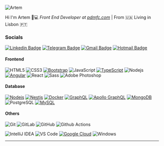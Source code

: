 ![Artem](https://i.ibb.co/nQHr6rw/image.jpg)

Hi I'm Artem 👋:computer: _Front End Developer at [pdmfc.com](https://github.com/pdmfc)_ | From :ukraine: Living in Lisbon :portugal:

### Socials
[![Linkedin Badge](https://img.shields.io/badge/-LinkedIn-blue?style=flat-square&logo=Linkedin&logoColor=white&link=https://www.linkedin.com/in/artemchernii)](https://www.linkedin.com/in/artemchernii)
[![Telegram Badge](https://img.shields.io/badge/-Telegram-1ca0f1?style=flat-square&labelColor=1ca0f1&logo=telegram&logoColor=white&link=https://t.me/artemcherniy7)](https://t.me/artemcherniy7)
[![Gmail Badge](https://img.shields.io/badge/-Gmail-c14438?style=flat-square&logo=Gmail&logoColor=white&link=mailto:artemcherniy7@gmail.com)](mailto:artemcherniy7@gmail.com)
[![Hotmail Badge](https://img.shields.io/badge/-Hotmail-0078D4?style=flat-square&logo=microsoft-outlook&logoColor=white&link=mailto:artemcherniy@hotmail.com)](mailto:artemcherniy@hotmail.com)

#### Frontend
![HTML5](https://img.shields.io/badge/-HTML5-%23E44D27?style=flat-square&logo=html5&logoColor=ffffff)
![CSS3](https://img.shields.io/badge/-CSS3-%231572B6?style=flat-square&logo=css3)
[![Bootstrap](https://img.shields.io/badge/-Bootstrap-563D7C?style=flat-square&logo=bootstrap&link=https://github.com/artemchernii/)](https://github.com/artemchernii/)
![JavaScript](https://img.shields.io/badge/-JavaScript-%23F7DF1C?style=flat-square&logo=javascript&logoColor=000000&labelColor=%23F7DF1C&color=%23FFCE5A)
[![TypeScript](https://img.shields.io/badge/-TypeScript-007ACC?style=flat-square&logo=typescript&link=https://github.com/artemchernii/)](https://github.com/artemchernii/)
![Nodejs](https://img.shields.io/badge/-Nodejs-black?style=flat-square&logo=Node.js)
[![Angular](https://img.shields.io/badge/-Angular-DD0031?style=flat-square&logo=angular&link=https://github.com/artemchernii/)](https://github.com/artemchernii/)
![React](https://img.shields.io/badge/-React-%23282C34?style=flat-square&logo=react)
![Sass](https://img.shields.io/badge/-Sass-%23CC6699?style=flat-square&logo=sass&logoColor=ffffff)
![Adobe Photoshop](http://img.shields.io/badge/-Abode%20Photoshop-26C9FF?style=flat-square&logo=adobe-photoshop&logoColor=ffffff)

#### Database
[![Nodejs](https://img.shields.io/badge/-Nodejs-black?style=flat-square&logo=Node.js&link=https://github.com/artemchernii/)](https://github.com/artemchernii/)
[![Nestjs](https://img.shields.io/badge/-Nestjs-black?style=flat-square&logo=NestJS&link=https://github.com/artemchernii/)](https://github.com/artemchernii/)
[![Docker](https://img.shields.io/badge/-Docker-black?style=flat-square&logo=docker&link=https://github.com/artemchernii/)](https://github.com/artemchernii/)
[![GraphQL](https://img.shields.io/badge/-GraphQL-E10098?style=flat-square&logo=graphql&link=https://github.com/artemchernii/)](https://github.com/artemchernii/)
[![Apollo GraphQL](https://img.shields.io/badge/-Apollo%20GraphQL-311C87?style=flat-square&logo=apollo-graphql&link=https://github.com/artemchernii/)](https://github.com/artemchernii/)
[![MongoDB](https://img.shields.io/badge/-MongoDB-black?style=flat-square&logo=mongodb&link=https://github.com/artemchernii/)](https://github.com/artemchernii/)
![PostgreSQL](https://img.shields.io/badge/-PostgreSQL-336791?style=flat-square&logo=postgresql)
[![MySQL](https://img.shields.io/badge/-MySQL-black?style=flat-square&logo=mysql&link=https://github.com/artemchernii/)](https://github.com/artemchernii/)

#### Others
![Git](https://img.shields.io/badge/-Git-%23F05032?style=flat-square&logo=git&logoColor=%23ffffff)
![GitLab](https://img.shields.io/badge/-GitLab-FCA121?style=flat-square&logo=gitlab)
![GitHub](https://img.shields.io/badge/-GitHub-181717?style=flat-square&logo=github)
![Github Actions](http://img.shields.io/badge/-Github%20Actions-2088FF?style=flat-square&logo=github-actions&logoColor=ffffff)


![IntelliJ IDEA](http://img.shields.io/badge/-IntelliJ%20IDEA-000000?style=flat-square&logo=intellij-idea&logoColor=ffffff)
![VS Code](http://img.shields.io/badge/-VS%20Code-007ACC?style=flat-square&logo=visual-studio-code&logoColor=ffffff)
[![Google Cloud](https://img.shields.io/badge/Google%20Cloud-black?style=flat-square&logo=google-cloud&link=https://github.com/artemchernii/)](https://github.com/artemchernii/)
![Windows](http://img.shields.io/badge/-Windows-0078D6?style=flat-square&logo=windows&logoColor=ffffff)

---

